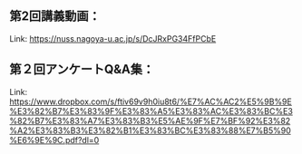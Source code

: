 ## 第2回講義動画：<br>
Link:
https://nuss.nagoya-u.ac.jp/s/DcJRxPG34FfPCbE

## 第２回アンケートQ&A集：<br>
Link:
https://www.dropbox.com/s/ftiv69v9h0iu8t6/%E7%AC%AC2%E5%9B%9E%E3%82%B7%E3%83%9F%E3%83%A5%E3%83%AC%E3%83%BC%E3%82%B7%E3%83%A7%E3%83%B3%E5%AE%9F%E7%BF%92%E3%82%A2%E3%83%B3%E3%82%B1%E3%83%BC%E3%83%88%E7%B5%90%E6%9E%9C.pdf?dl=0

